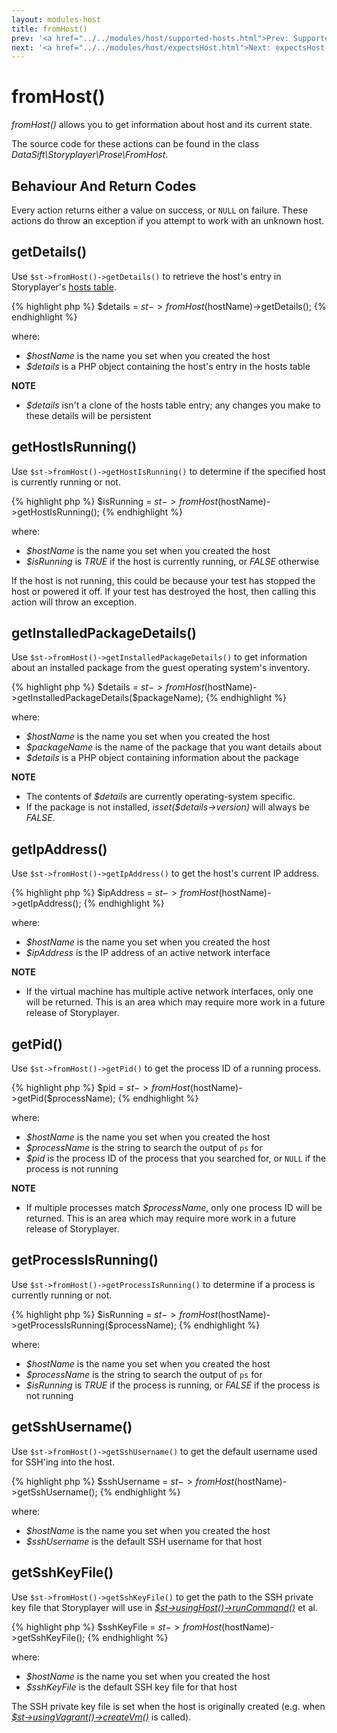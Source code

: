 ```yaml
---
layout: modules-host
title: fromHost()
prev: '<a href="../../modules/host/supported-hosts.html">Prev: Supported Hosts</a>'
next: '<a href="../../modules/host/expectsHost.html">Next: expectsHost()</a>'
---
```


# fromHost()

_fromHost()_ allows you to get information about host and its current state.

The source code for these actions can be found in the class _DataSift\Storyplayer\Prose\FromHost_.

## Behaviour And Return Codes

Every action returns either a value on success, or `NULL` on failure.  These actions do throw an exception if you attempt to work with an unknown host.

## getDetails()

Use `$st->fromHost()->getDetails()` to retrieve the host's entry in Storyplayer's [hosts table](../hoststable/how-hosts-are-remembered.html).

{% highlight php %}
$details = $st->fromHost($hostName)->getDetails();
{% endhighlight %}

where:

* _$hostName_ is the name you set when you created the host
* _$details_ is a PHP object containing the host's entry in the hosts table

__NOTE__

* _$details_ isn't a clone of the hosts table entry; any changes you make to these details will be persistent

## getHostIsRunning()

Use `$st->fromHost()->getHostIsRunning()` to determine if the specified host is currently running or not.

{% highlight php %}
$isRunning = $st->fromHost($hostName)->getHostIsRunning();
{% endhighlight %}

where:

* _$hostName_ is the name you set when you created the host
* _$isRunning_ is _TRUE_ if the host is currently running, or _FALSE_ otherwise

If the host is not running, this could be because your test has stopped the host or powered it off.  If your test has destroyed the host, then calling this action will throw an exception.

## getInstalledPackageDetails()

Use `$st->fromHost()->getInstalledPackageDetails()` to get information about an installed package from the guest operating system's inventory.

{% highlight php %}
$details = $st->fromHost($hostName)->getInstalledPackageDetails($packageName);
{% endhighlight %}

where:

* _$hostName_ is the name you set when you created the host
* _$packageName_ is the name of the package that you want details about
* _$details_ is a PHP object containing information about the package

__NOTE__

* The contents of _$details_ are currently operating-system specific.
* If the package is not installed, _isset($details->version)_ will always be _FALSE_.

## getIpAddress()

Use `$st->fromHost()->getIpAddress()` to get the host's current IP address.

{% highlight php %}
$ipAddress = $st->fromHost($hostName)->getIpAddress();
{% endhighlight %}

where:

* _$hostName_ is the name you set when you created the host
* _$ipAddress_ is the IP address of an active network interface

__NOTE__

* If the virtual machine has multiple active network interfaces, only one will be returned.  This is an area which may require more work in a future release of Storyplayer.

## getPid()

Use `$st->fromHost()->getPid()` to get the process ID of a running process.

{% highlight php %}
$pid = $st->fromHost($hostName)->getPid($processName);
{% endhighlight %}

where:

* _$hostName_ is the name you set when you created the host
* _$processName_ is the string to search the output of `ps` for
* _$pid_ is the process ID of the process that you searched for, or `NULL` if the process is not running

__NOTE__

* If multiple processes match _$processName_, only one process ID will be returned.  This is an area which may require more work in a future release of Storyplayer.

## getProcessIsRunning()

Use `$st->fromHost()->getProcessIsRunning()` to determine if a process is currently running or not.

{% highlight php %}
$isRunning = $st->fromHost($hostName)->getProcessIsRunning($processName);
{% endhighlight %}

where:

* _$hostName_ is the name you set when you created the host
* _$processName_ is the string to search the output of `ps` for
* _$isRunning_ is _TRUE_ if the process is running, or _FALSE_ if the process is not running

## getSshUsername()

Use `$st->fromHost()->getSshUsername()` to get the default username used for SSH'ing into the host.

{% highlight php %}
$sshUsername = $st->fromHost($hostName)->getSshUsername();
{% endhighlight %}

where:

* _$hostName_ is the name you set when you created the host
* _$sshUsername_ is the default SSH username for that host

## getSshKeyFile()

Use `$st->fromHost()->getSshKeyFile()` to get the path to the SSH private key file that Storyplayer will use in _[$st->usingHost()->runCommand()](usingHost.html#runcommand)_ et al.

{% highlight php %}
$sshKeyFile = $st->fromHost($hostName)->getSshKeyFile();
{% endhighlight %}

where:

* _$hostName_ is the name you set when you created the host
* _$sshKeyFile_ is the default SSH key file for that host

The SSH private key file is set when the host is originally created (e.g. when _[$st->usingVagrant()->createVm()](../vagrant/usingVagrant.html#createvm)_ is called).

